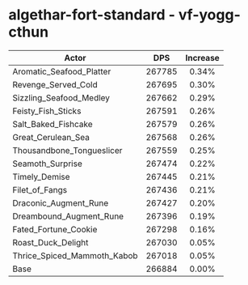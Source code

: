 # algethar-fort-standard - vf-yogg-cthun
| Actor | DPS | Increase |
|---|:---:|:---:|
|Aromatic_Seafood_Platter|267785|0.34%|
|Revenge_Served_Cold|267695|0.30%|
|Sizzling_Seafood_Medley|267662|0.29%|
|Feisty_Fish_Sticks|267591|0.26%|
|Salt_Baked_Fishcake|267579|0.26%|
|Great_Cerulean_Sea|267568|0.26%|
|Thousandbone_Tongueslicer|267559|0.25%|
|Seamoth_Surprise|267474|0.22%|
|Timely_Demise|267445|0.21%|
|Filet_of_Fangs|267436|0.21%|
|Draconic_Augment_Rune|267427|0.20%|
|Dreambound_Augment_Rune|267396|0.19%|
|Fated_Fortune_Cookie|267298|0.16%|
|Roast_Duck_Delight|267030|0.05%|
|Thrice_Spiced_Mammoth_Kabob|267018|0.05%|
|Base|266884|0.00%|

